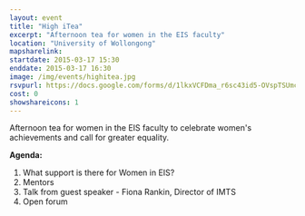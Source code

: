 ```yaml
---
layout: event
title: "High iTea"
excerpt: "Afternoon tea for women in the EIS faculty"
location: "University of Wollongong"
mapsharelink:
startdate: 2015-03-17 15:30
enddate: 2015-03-17 16:30
image: /img/events/highitea.jpg
rsvpurl: https://docs.google.com/forms/d/1lkxVCFDma_r6sc43id5-OVspTSUmc_5E0IgcZ9PMsvk/viewform
cost: 0
showshareicons: 1
---
```


Afternoon tea for women in the EIS faculty to celebrate women's achievements and call for greater equality. 

**Agenda:**

1. What support is there for Women in EIS?
2. Mentors
3. Talk from guest speaker - Fiona Rankin, Director of IMTS
4. Open forum